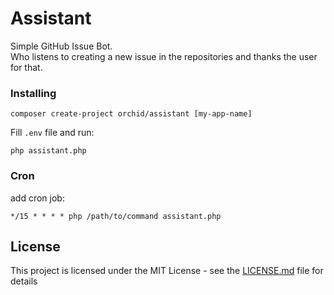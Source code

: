# Assistant

Simple GitHub Issue Bot.  
Who listens to creating a new issue in the repositories and thanks the user for that.


### Installing


```
composer create-project orchid/assistant [my-app-name]
```

Fill `.env` file and run:

```
php assistant.php
```

### Cron

add cron job:
```
*/15 * * * * php /path/to/command assistant.php
```


## License

This project is licensed under the MIT License - see the [LICENSE.md](LICENSE.md) file for details
